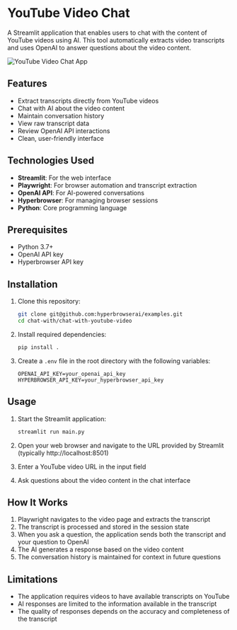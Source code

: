 # YouTube Video Chat

A Streamlit application that enables users to chat with the content of YouTube videos using AI. This tool automatically extracts video transcripts and uses OpenAI to answer questions about the video content.

![YouTube Video Chat App](./assets/chat-with-youtube.gif)

## Features

- Extract transcripts directly from YouTube videos
- Chat with AI about the video content
- Maintain conversation history
- View raw transcript data
- Review OpenAI API interactions
- Clean, user-friendly interface

## Technologies Used

- **Streamlit**: For the web interface
- **Playwright**: For browser automation and transcript extraction
- **OpenAI API**: For AI-powered conversations
- **Hyperbrowser**: For managing browser sessions
- **Python**: Core programming language

## Prerequisites

- Python 3.7+
- OpenAI API key
- Hyperbrowser API key

## Installation

1. Clone this repository:
   ```bash
   git clone git@github.com:hyperbrowserai/examples.git
   cd chat-with/chat-with-youtube-video
   ```

2. Install required dependencies:
   ```bash
   pip install .
   ```

3. Create a `.env` file in the root directory with the following variables:
   ```
   OPENAI_API_KEY=your_openai_api_key
   HYPERBROWSER_API_KEY=your_hyperbrowser_api_key
   ```

## Usage

1. Start the Streamlit application:
   ```bash
   streamlit run main.py
   ```

2. Open your web browser and navigate to the URL provided by Streamlit (typically http://localhost:8501)

3. Enter a YouTube video URL in the input field

4. Ask questions about the video content in the chat interface

## How It Works

1. Playwright navigates to the video page and extracts the transcript
2. The transcript is processed and stored in the session state
3. When you ask a question, the application sends both the transcript and your question to OpenAI
4. The AI generates a response based on the video content
5. The conversation history is maintained for context in future questions

## Limitations

- The application requires videos to have available transcripts on YouTube
- AI responses are limited to the information available in the transcript
- The quality of responses depends on the accuracy and completeness of the transcript